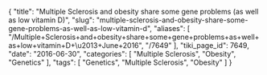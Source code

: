 {
    "title": "Multiple Sclerosis and obesity share some gene problems (as well as low vitamin D)",
    "slug": "multiple-sclerosis-and-obesity-share-some-gene-problems-as-well-as-low-vitamin-d",
    "aliases": [
        "/Multiple+Sclerosis+and+obesity+share+some+gene+problems+as+well+as+low+vitamin+D+\u2013+June+2016",
        "/7649"
    ],
    "tiki_page_id": 7649,
    "date": "2016-06-30",
    "categories": [
        "Multiple Sclerosis",
        "Obesity",
        "Genetics"
    ],
    "tags": [
        "Genetics",
        "Multiple Sclerosis",
        "Obesity"
    ]
}